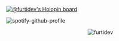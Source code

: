 [![@furtidev's Holopin board](https://holopin.io/api/user/board?user=furtidev)](https://holopin.io/@furtidev)

![spotify-github-profile](https://spotify-github-profile.vercel.app/api/view?uid=31q7hoe7uwsghyyohqymjcql77pe&cover_image=true&theme=natemoo-re&show_offline=true&bar_color=53b14f&bar_color_cover=false)

<p align="center"><img align="center" src="https://github-readme-stats.vercel.app/api/top-langs?username=furtidev&show_icons=true&theme=github_dark&locale=en&layout=compact" alt="furtidev" /></p>

